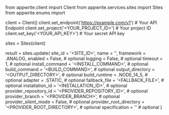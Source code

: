 from appwrite.client import Client
from appwrite.services.sites import Sites
from appwrite.enums import 

client = Client()
client.set_endpoint('https://example.com/v1') # Your API Endpoint
client.set_project('<YOUR_PROJECT_ID>') # Your project ID
client.set_key('<YOUR_API_KEY>') # Your secret API key

sites = Sites(client)

result = sites.update(
    site_id = '<SITE_ID>',
    name = '<NAME>',
    framework = .ANALOG,
    enabled = False, # optional
    logging = False, # optional
    timeout = 1, # optional
    install_command = '<INSTALL_COMMAND>', # optional
    build_command = '<BUILD_COMMAND>', # optional
    output_directory = '<OUTPUT_DIRECTORY>', # optional
    build_runtime = .NODE_14_5, # optional
    adapter = .STATIC, # optional
    fallback_file = '<FALLBACK_FILE>', # optional
    installation_id = '<INSTALLATION_ID>', # optional
    provider_repository_id = '<PROVIDER_REPOSITORY_ID>', # optional
    provider_branch = '<PROVIDER_BRANCH>', # optional
    provider_silent_mode = False, # optional
    provider_root_directory = '<PROVIDER_ROOT_DIRECTORY>', # optional
    specification = '' # optional
)

